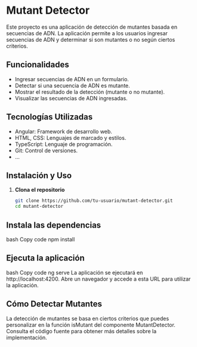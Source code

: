 # Mutant Detector

Este proyecto es una aplicación de detección de mutantes basada en secuencias de ADN. La aplicación permite a los usuarios ingresar secuencias de ADN y determinar si son mutantes o no según ciertos criterios.

## Funcionalidades

- Ingresar secuencias de ADN en un formulario.
- Detectar si una secuencia de ADN es mutante.
- Mostrar el resultado de la detección (mutante o no mutante).
- Visualizar las secuencias de ADN ingresadas.

## Tecnologías Utilizadas

- Angular: Framework de desarrollo web.
- HTML, CSS: Lenguajes de marcado y estilos.
- TypeScript: Lenguaje de programación.
- Git: Control de versiones.
- ...

## Instalación y Uso

1. **Clona el repositorio**

   ```bash
   git clone https://github.com/tu-usuario/mutant-detector.git
   cd mutant-detector
## Instala las dependencias

bash
Copy code
npm install

## Ejecuta la aplicación

bash
Copy code
ng serve
La aplicación se ejecutará en http://localhost:4200. Abre un navegador y accede a esta URL para utilizar la aplicación.

## Cómo Detectar Mutantes
La detección de mutantes se basa en ciertos criterios que puedes personalizar en la función isMutant del componente MutantDetector. Consulta el código fuente para obtener más detalles sobre la implementación.
